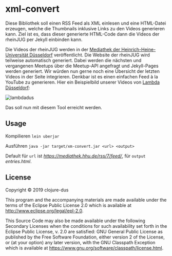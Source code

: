 # xml-convert

Diese Bibliothek soll einen RSS Feed als XML einlesen und eine HTML-Datei
erzeugen, welche die Thumbnails inklusive Links zu den Videos generieren kann.
Ziel ist es, dass dieser generierte HTML-Code dann die Videos der rheinJUG per
Jekyll einbinden kann.

Die Videos der rheinJUG werden in der [Mediathek der Heinrich-Heine-Universität
Düsseldorf](https://mediathek.hhu.de/user/RheinJUG) veröffentlicht. Die Website
der rheinJUG wird teilweise automatisch generiert. Dabei werden die nächsten und
vergangenen Meetups über die Meetup-API angefragt und Jekyll-Pages werden
generiert. Wir würden nun gerne noch eine Übersicht der letzten Videos in der
Seite integrieren. Denkbar ist es einen einfachen Feed à la YouTube zu
generieren. Hier ein Beispielbild unserer Videos von [Lambda
Düsseldorf](https://www.youtube.com/channel/UCgw0xUNdc8PMhdux8CEN0Ww):

![lambdadus](img/lambdadus.png)

Das soll nun mit diesem Tool erreicht werden. 

## Usage

Kompilieren `lein uberjar`

Ausführen `java -jar target/xm-convert.jar <url> <output>` 

Default für `url` ist _https://mediathek.hhu.de/rss/7/feed/_, für `output`  _entries.html_.

## License

Copyright © 2019 clojure-dus

This program and the accompanying materials are made available under the
terms of the Eclipse Public License 2.0 which is available at
http://www.eclipse.org/legal/epl-2.0.

This Source Code may also be made available under the following Secondary
Licenses when the conditions for such availability set forth in the Eclipse
Public License, v. 2.0 are satisfied: GNU General Public License as published by
the Free Software Foundation, either version 2 of the License, or (at your
option) any later version, with the GNU Classpath Exception which is available
at https://www.gnu.org/software/classpath/license.html.
